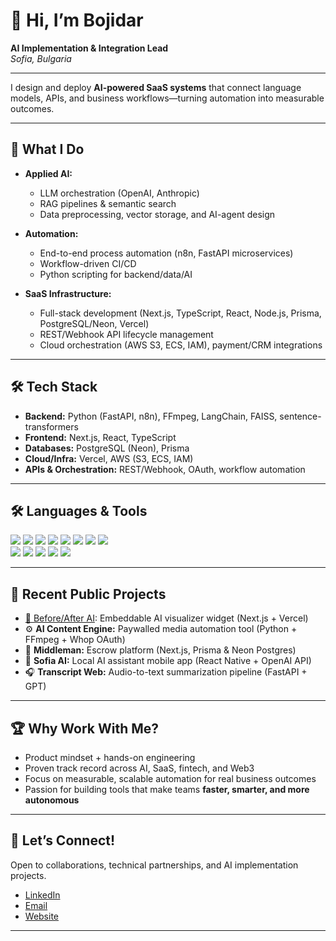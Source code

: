 # 👋 Hi, I’m Bojidar

**AI Implementation & Integration Lead**  
_Sofia, Bulgaria_

---

I design and deploy **AI-powered SaaS systems** that connect language models, APIs, and business workflows—turning automation into measurable outcomes.

---

## 🚀 What I Do

- **Applied AI:**  
  - LLM orchestration (OpenAI, Anthropic)
  - RAG pipelines & semantic search
  - Data preprocessing, vector storage, and AI-agent design

- **Automation:**  
  - End-to-end process automation (n8n, FastAPI microservices)
  - Workflow-driven CI/CD
  - Python scripting for backend/data/AI

- **SaaS Infrastructure:**  
  - Full-stack development (Next.js, TypeScript, React, Node.js, Prisma, PostgreSQL/Neon, Vercel)
  - REST/Webhook API lifecycle management
  - Cloud orchestration (AWS S3, ECS, IAM), payment/CRM integrations

---

## 🛠️ Tech Stack

- **Backend:** Python (FastAPI, n8n), FFmpeg, LangChain, FAISS, sentence-transformers
- **Frontend:** Next.js, React, TypeScript
- **Databases:** PostgreSQL (Neon), Prisma
- **Cloud/Infra:** Vercel, AWS (S3, ECS, IAM)
- **APIs & Orchestration:** REST/Webhook, OAuth, workflow automation

---

## 🛠️ Languages & Tools

<p>
  <img src="https://img.shields.io/badge/JAVASCRIPT-F7DF1E?style=for-the-badge&logo=javascript&logoColor=black"/>
  <img src="https://img.shields.io/badge/TYPESCRIPT-3178C6?style=for-the-badge&logo=typescript&logoColor=white"/>
  <img src="https://img.shields.io/badge/NEXT.JS-000000?style=for-the-badge&logo=nextdotjs&logoColor=white"/>
  <img src="https://img.shields.io/badge/GIT-F05032?style=for-the-badge&logo=git&logoColor=white"/>
  <img src="https://img.shields.io/badge/NODE.JS-339933?style=for-the-badge&logo=node.js&logoColor=white"/>
  <img src="https://img.shields.io/badge/MONGODB-47A248?style=for-the-badge&logo=mongodb&logoColor=white"/>
  <img src="https://img.shields.io/badge/REACT-20232A?style=for-the-badge&logo=react&logoColor=61DAFB"/>
  <img src="https://img.shields.io/badge/ETHEREUM-3C3C3D?style=for-the-badge&logo=ethereum&logoColor=white"/>
  <br>
  <img src="https://img.shields.io/badge/PYTHON-4B8BBE?style=for-the-badge&logo=python&logoColor=white"/>
  <img src="https://img.shields.io/badge/BITCOIN-F7931A?style=for-the-badge&logo=bitcoin&logoColor=white"/>
  <img src="https://img.shields.io/badge/SUI-000000?style=for-the-badge&logo=sui&logoColor=white"/>
  <img src="https://img.shields.io/badge/NFT-FF4081?style=for-the-badge&logo=protonmail&logoColor=white"/>
  <img src="https://img.shields.io/badge/WEBGL-F68712?style=for-the-badge&logo=webgl&logoColor=white"/>
</p>
  
---

## 🧩 Recent Public Projects

- [🧠 Before/After AI](https://github.com/bojodanchev/before-after-embed): Embeddable AI visualizer widget (Next.js + Vercel)
- ⚙️ **AI Content Engine:** Paywalled media automation tool (Python + FFmpeg + Whop OAuth)
- 🔄 **Middleman:** Escrow platform (Next.js, Prisma & Neon Postgres)
- 🤖 **Sofia AI:** Local AI assistant mobile app (React Native + OpenAI API)
- 🎧 **Transcript Web:** Audio-to-text summarization pipeline (FastAPI + GPT)

---

## 🏆 Why Work With Me?

- Product mindset + hands-on engineering
- Proven track record across AI, SaaS, fintech, and Web3
- Focus on measurable, scalable automation for real business outcomes
- Passion for building tools that make teams **faster, smarter, and more autonomous**

---

## 🤝 Let’s Connect!

Open to collaborations, technical partnerships, and AI implementation projects.

- [LinkedIn](https://www.linkedin.com/in/bojidar-danchev-11178b15b/)
- [Email](mailto:bojodanchev@gmail.com)
- [Website](https://newmerlin-website.vercel.app/)

---

